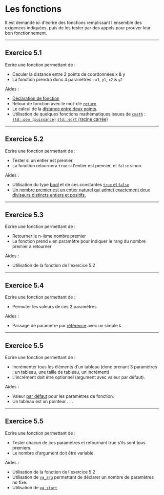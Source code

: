 
# Les fonctions

Il est demandé ici d'écrire des fonctions remplissant l'ensemble des exigences indiquées, puis de les tester par des appels pour prouver leur bon fonctionnement.

---
## Exercice 5.1
Ecrire une fonction permettant de :
* Caculer la distance entre 2 points de coordonnées x & y
* La fonction prendra donc 4 paramètres : `x1`, `y1`, `x2` & `y2`

Aides :
* [Déclaration de fonction](https://fr.cppreference.com/w/cpp/language/function)
* Retour de fonction avec le mot-clé [`return`](https://en.cppreference.com/w/cpp/language/return)
* Le calcul de la [distance entre deux points](https://fr.wikipedia.org/wiki/Distance_entre_deux_points_sur_le_plan_cart%C3%A9sien).
* Utilisation de quelques fonctions mathématiques issues de [`cmath`](https://en.cppreference.com/w/cpp/header/cmath) : [`std::pow (puissance)`](https://en.cppreference.com/w/cpp/numeric/math/pow) [`std::sqrt` (racine carrée)](https://en.cppreference.com/w/cpp/numeric/math/sqrt)

---
## Exercice 5.2
Ecrire une fonction permettant de :
* Tester si un entier est premier.
* La fonction retournera `true` si l'entier est premier, et `false` sinon.

Aides :
* Utilisation du type [bool](https://fr.cppreference.com/w/cpp/language/types) et de ces constantes [`true` et `false`](https://en.cppreference.com/w/cpp/language/bool_literal)
* [Un nombre premier est un entier naturel qui admet exactement deux diviseurs distincts entiers et positifs.](https://fr.wikipedia.org/wiki/Nombre_premier)

---
## Exercice 5.3
Ecrire une fonction permettant de :
* Retourner le n-ième nombre premier
* La fonction prend `n` en paramètre pour indiquer le rang du nombre premier à retourner

Aides :
* Utilisation de la fonction de l'exercice 5.2

---
## Exercice 5.4
Ecrire une fonction permettant de :
* Permuter les valeurs de ces 2 paramètres

Aides :
* Passage de paramètre par [référence](https://en.cppreference.com/w/cpp/language/reference) avec un simple `&`

---
## Exercice 5.5
Ecrire une fonction permettant de :
* Incrémenter tous les éléments d'un tableau (donc prenant 3 paramètres : un tableau, une taille de tableau, un incrément)
* L'incrément doit être optionnel (argument avec valeur par défaut).

Aides :
* Valeur [par défaut](https://en.cppreference.com/w/cpp/language/default_arguments) pour les paramètres de fonction.
* Un tableau est un pointeur . . .

---
## Exercice 5.5
Ecrire une fonction permettant de :
* Tester chacun de ces paramètres et retournant true s'ils sont tous premiers.
* Le nombre d'argument doit être variable.

Aides :
* Utilisation de la fonction de l'exercice 5.2
* Utilisation de [`va_arg`](https://fr.cppreference.com/w/cpp/utility/variadic/va_arg) permettant de déclarer un nombre de paramètres no fixe.
* Utilisation de [`va_start`](https://fr.cppreference.com/w/cpp/utility/variadic/va_start)

